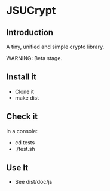 JSUCrypt
======

## Introduction

A tiny, unified and simple crypto library.   

WARNING: Beta stage.

## Install it

  - Clone it
  - make dist

## Check it

In a console:

   - cd tests
   - ./test.sh

## Use It

  - See dist/doc/js
  
